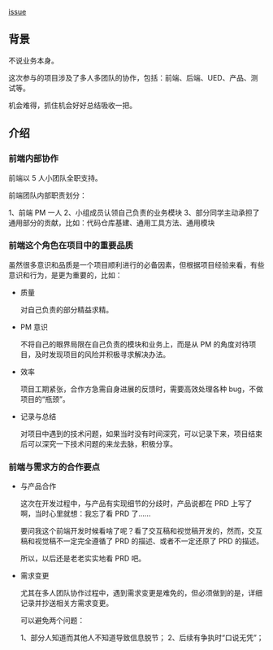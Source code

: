 [issue](https://github.com/hoperyy/blog/issues/41)

## 背景

不说业务本身。

这次参与的项目涉及了多人多团队的协作，包括：前端、后端、UED、产品、测试等。

机会难得，抓住机会好好总结吸收一把。

##  介绍

### 前端内部协作

前端以 5 人小团队全职支持。

前端团队内部职责划分：

1、前端 PM 一人
2、小组成员认领自己负责的业务模块
3、部分同学主动承担了通用部分的贡献，比如：代码仓库基建、通用工具方法、通用模块

### 前端这个角色在项目中的重要品质

虽然很多意识和品质是一个项目顺利进行的必备因素，但根据项目经验来看，有些意识和行为，是更为重要的，比如：

+   质量

    对自己负责的部分精益求精。
    
+   PM 意识
    
    不将自己的眼界局限在自己负责的模块和业务上，而是从 PM 的角度对待项目，及时发现项目的风险并积极寻求解决办法。
    
+   效率

    项目工期紧张，合作方急需自身进展的反馈时，需要高效处理各种 bug，不做项目的“瓶颈”。
    
+   记录与总结

    对项目中遇到的技术问题，如果当时没有时间深究，可以记录下来，项目结束后可以深究一下技术问题的来龙去脉，积极分享。
        
### 前端与需求方的合作要点

+   与产品合作
    
    这次在开发过程中，与产品有实现细节的分歧时，产品说都在 PRD 上写了啊，当时心里就想：我忘了看 PRD 了......
    
    要问我这个前端开发时候看啥了呢？看了交互稿和视觉稿开发的，然而，交互稿和视觉稿不一定完全遵循了 PRD 的描述、或者不一定还原了 PRD 的描述。
    
    所以，以后还是老老实实地看 PRD 吧。
    
+   需求变更

    尤其在多人团队协作过程中，遇到需求变更是难免的，但必须做到的是，详细记录并抄送相关方需求变更。
    
    可以避免两个问题：
    
    1、部分人知道而其他人不知道导致信息脱节；
    2、后续有争执时“口说无凭”；

